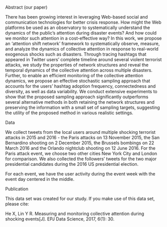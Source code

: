 Abstract (our paper)

There has been growing interest in leveraging Web-based social and communication technologies for better crisis response. How might the 
Web platforms be used as an observatory to systematically understand the dynamics of the public’s attention during disaster events? And 
how could we monitor such attention in a cost-effective way? In this work, we propose an ‘attention shift network’ framework to 
systematically observe, measure, and analyze the dynamics of collective attention in response to real-world exogenous shocks such as 
disasters. Through tracing hashtags that appeared in Twitter users’ complete timeline around several violent terrorist attacks, we study 
the properties of network structures and reveal the temporal dynamics of the collective attention across multiple disasters. Further, to 
enable an efficient monitoring of the collective attention dynamics, we propose an effective stochastic sampling approach that accounts 
for the users’ hashtag adoption frequency, connectedness and diversity, as well as data variability. We conduct extensive experiments to 
show that the proposed sampling approach significantly outperforms several alternative methods in both retaining the network structures 
and preserving the information with a small set of sampling targets, suggesting the utility of the proposed method in various realistic 
settings.

Data

We collect tweets from the local users around multiple shocking terrorist attacks in 2015 and 2016 - the Paris attacks on 13 November 2015,
the San Bernardino shooting on 2 December 2015, the Brussels bombings on 22 March 2016 and the Orlando nightclub shooting on 12 June 2016.
For the Paris attack event, we choose two other cities New York City and London for comparison. We also collected the followers’ tweets for
the two major presidential candidates during the 2016 US presidential election.

For each event, we have the user activity during the event week with the event day centered in the middle.



Publication

This data set was created for our study. If you make use of this data set, please cite:

He X, Lin Y R. Measuring and monitoring collective attention during shocking events[J]. EPJ Data Science, 2017, 6(1): 30.
